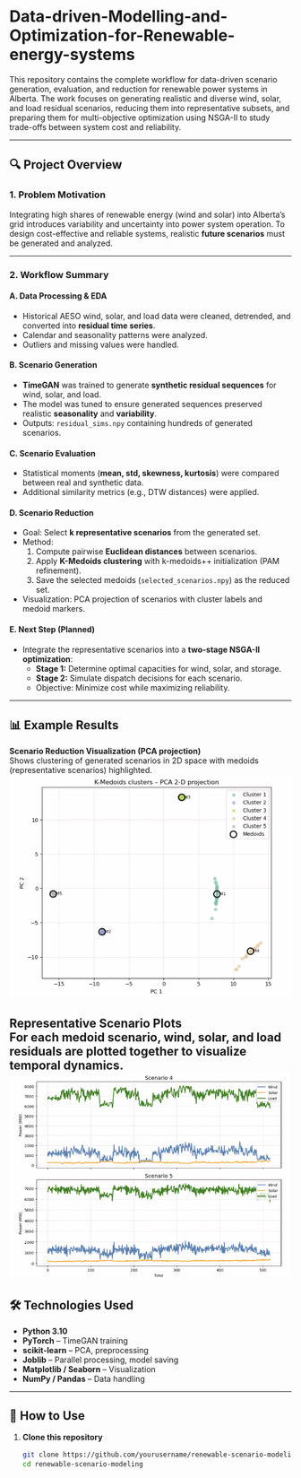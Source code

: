 # Data-driven-Modelling-and-Optimization-for-Renewable-energy-systems

This repository contains the complete workflow for data-driven scenario generation, evaluation, and reduction for renewable power systems in Alberta.
The work focuses on generating realistic and diverse wind, solar, and load residual scenarios, reducing them into representative subsets, and preparing them for multi-objective optimization using NSGA-II to study trade-offs between system cost and reliability.


---

## 🔍 Project Overview

### **1. Problem Motivation**
Integrating high shares of renewable energy (wind and solar) into Alberta’s grid introduces variability and uncertainty into power system operation. To design cost-effective and reliable systems, realistic **future scenarios** must be generated and analyzed.

---

### **2. Workflow Summary**

#### **A. Data Processing & EDA**
- Historical AESO wind, solar, and load data were cleaned, detrended, and converted into **residual time series**.
- Calendar and seasonality patterns were analyzed.
- Outliers and missing values were handled.

#### **B. Scenario Generation**
- **TimeGAN** was trained to generate **synthetic residual sequences** for wind, solar, and load.
- The model was tuned to ensure generated sequences preserved realistic **seasonality** and **variability**.
- Outputs: `residual_sims.npy` containing hundreds of generated scenarios.

#### **C. Scenario Evaluation**
- Statistical moments (**mean, std, skewness, kurtosis**) were compared between real and synthetic data.
- Additional similarity metrics (e.g., DTW distances) were applied.

#### **D. Scenario Reduction**
- Goal: Select **k representative scenarios** from the generated set.
- Method:
  1. Compute pairwise **Euclidean distances** between scenarios.
  2. Apply **K-Medoids clustering** with k-medoids++ initialization (PAM refinement).
  3. Save the selected medoids (`selected_scenarios.npy`) as the reduced set.
- Visualization: PCA projection of scenarios with cluster labels and medoid markers.

#### **E. Next Step (Planned)**
- Integrate the representative scenarios into a **two-stage NSGA-II optimization**:
  - **Stage 1:** Determine optimal capacities for wind, solar, and storage.
  - **Stage 2:** Simulate dispatch decisions for each scenario.
  - Objective: Minimize cost while maximizing reliability.

---

## 📊 Example Results

**Scenario Reduction Visualization (PCA projection)**  
Shows clustering of generated scenarios in 2D space with medoids (representative scenarios) highlighted.
![Diagram](img/clustering.png)

**Representative Scenario Plots**  
For each medoid scenario, wind, solar, and load residuals are plotted together to visualize temporal dynamics.
![Diagram](img/synthetic.png)
---

## 🛠️ Technologies Used

- **Python 3.10**
- **PyTorch** – TimeGAN training
- **scikit-learn** – PCA, preprocessing
- **Joblib** – Parallel processing, model saving
- **Matplotlib / Seaborn** – Visualization
- **NumPy / Pandas** – Data handling

---

## 🚀 How to Use

1. **Clone this repository**
   ```bash
   git clone https://github.com/yourusername/renewable-scenario-modeling.git
   cd renewable-scenario-modeling
